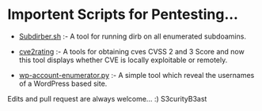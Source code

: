 
# Importent Scripts for Pentesting...

* [Subdirber.sh](https://github.com/s3curityb3ast/script/blob/master/subdirb3r.sh) :- A tool for running dirb on all enumerated subdoamins.

* [cve2rating](https://github.com/s3curityb3ast/script/wiki/CVE2RATING) :- A tools for obtaining cves CVSS 2 and 3 Score and now this tool displays whether CVE is locally exploitable or remotely.

* [wp-account-enumerator.py](https://github.com/s3curityb3ast/script/wiki/wp-account-enumerator) :- A simple tool  which reveal the usernames of a WordPress based site.

Edits and pull request are always welcome... :)
S3curityB3ast
